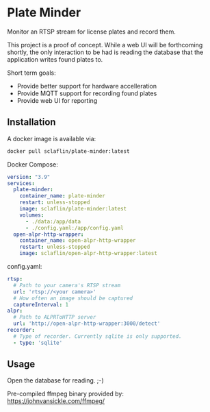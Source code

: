 # Plate Minder #

Monitor an RTSP stream for license plates and record them.

This project is a proof of concept. While a web UI will be forthcoming shortly, the only interaction to be had is reading the database that the application writes found plates to.

Short term goals:

 * Provide better support for hardware accelleration
 * Provide MQTT support for recording found plates
 * Provide web UI for reporting

## Installation ##

A docker image is available via:
```bash
docker pull sclaflin/plate-minder:latest
```

Docker Compose:

```yaml
version: "3.9"
services:
  plate-minder:
    container_name: plate-minder
    restart: unless-stopped
    image: sclaflin/plate-minder:latest
    volumes:
      - ./data:/app/data
      - ./config.yaml:/app/config.yaml
  open-alpr-http-wrapper:
    container_name: open-alpr-http-wrapper
    restart: unless-stopped
    image: sclaflin/open-alpr-http-wrapper:latest

```

config.yaml:

```yaml
rtsp:
  # Path to your camera's RTSP stream
  url: 'rtsp://<your camera>'
  # How often an image should be captured
  captureInterval: 1
alpr:
  # Path to ALPRToHTTP server
  url: 'http://open-alpr-http-wrapper:3000/detect'
recorder:
  # Type of recorder. Currently sqlite is only supported.
  - type: 'sqlite'
```

## Usage ##

Open the database for reading. ;-)

Pre-compiled ffmpeg binary provided by: https://johnvansickle.com/ffmpeg/
